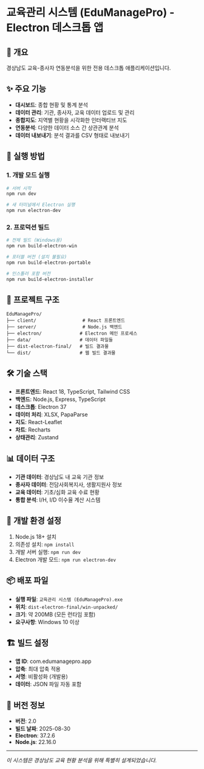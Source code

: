 # 교육관리 시스템 (EduManagePro) - Electron 데스크톱 앱

## 📖 개요
경상남도 교육-종사자 연동분석을 위한 전용 데스크톱 애플리케이션입니다.

## ✨ 주요 기능
- **대시보드**: 종합 현황 및 통계 분석
- **데이터 관리**: 기관, 종사자, 교육 데이터 업로드 및 관리
- **종합지도**: 지역별 현황을 시각화한 인터랙티브 지도
- **연동분석**: 다양한 데이터 소스 간 상관관계 분석
- **데이터 내보내기**: 분석 결과를 CSV 형태로 내보내기

## 🚀 실행 방법

### 1. 개발 모드 실행
```bash
# 서버 시작
npm run dev

# 새 터미널에서 Electron 실행
npm run electron-dev
```

### 2. 프로덕션 빌드
```bash
# 전체 빌드 (Windows용)
npm run build-electron-win

# 포터블 버전 (설치 불필요)
npm run build-electron-portable

# 인스톨러 포함 버전
npm run build-electron-installer
```

## 📁 프로젝트 구조
```
EduManagePro/
├── client/                 # React 프론트엔드
├── server/                 # Node.js 백엔드
├── electron/              # Electron 메인 프로세스
├── data/                  # 데이터 파일들
├── dist-electron-final/   # 빌드 결과물
└── dist/                  # 웹 빌드 결과물
```

## 🛠 기술 스택
- **프론트엔드**: React 18, TypeScript, Tailwind CSS
- **백엔드**: Node.js, Express, TypeScript
- **데스크톱**: Electron 37
- **데이터 처리**: XLSX, PapaParse
- **지도**: React-Leaflet
- **차트**: Recharts
- **상태관리**: Zustand

## 📊 데이터 구조
- **기관 데이터**: 경상남도 내 교육 기관 정보
- **종사자 데이터**: 전담사회복지사, 생활지원사 정보
- **교육 데이터**: 기초/심화 교육 수료 현황
- **통합 분석**: I/H, I/D 이수율 계산 시스템

## 🔧 개발 환경 설정
1. Node.js 18+ 설치
2. 의존성 설치: `npm install`
3. 개발 서버 실행: `npm run dev`
4. Electron 개발 모드: `npm run electron-dev`

## 📦 배포 파일
- **실행 파일**: `교육관리 시스템 (EduManagePro).exe`
- **위치**: `dist-electron-final/win-unpacked/`
- **크기**: 약 200MB (모든 런타임 포함)
- **요구사항**: Windows 10 이상

## 🏗 빌드 설정
- **앱 ID**: com.edumanagepro.app
- **압축**: 최대 압축 적용
- **서명**: 비활성화 (개발용)
- **데이터**: JSON 파일 자동 포함

## 📝 버전 정보
- **버전**: 2.0
- **빌드 날짜**: 2025-08-30
- **Electron**: 37.2.6
- **Node.js**: 22.16.0

---
*이 시스템은 경상남도 교육 현황 분석을 위해 특별히 설계되었습니다.*